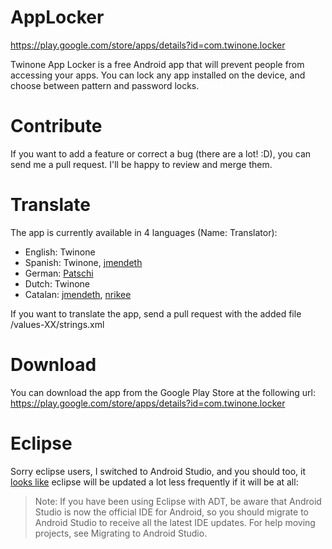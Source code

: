 AppLocker
=========

https://play.google.com/store/apps/details?id=com.twinone.locker

Twinone App Locker is a free Android app that will prevent people from accessing your apps.
You can lock any app installed on the device, and choose between pattern and password locks.

Contribute
==========

If you want to add a feature or correct a bug (there are a lot! :D), you can send me a pull request.
I'll be happy to review and merge them.

Translate
=========

The app is currently available in 4 languages (Name: Translator):

 * English: Twinone
 * Spanish: Twinone, [jmendeth](https://github.com/jmendeth)
 * German: [Patschi](https://github.com/patschi)
 * Dutch: Twinone
 * Catalan: [jmendeth](https://github.com/jmendeth), [nrikee](https://github.com/nrikee)

If you want to translate the app, send a pull request with the added file /values-XX/strings.xml



Download
========

You can download the app from the Google Play Store at the following url: https://play.google.com/store/apps/details?id=com.twinone.locker


Eclipse
=======

Sorry eclipse users, I switched to Android Studio, and you should too, it [looks like](http://developer.android.com/tools/help/adt.html) eclipse will be updated a lot less frequently if it will be at all:

> Note: If you have been using Eclipse with ADT, be aware that Android Studio is now the official IDE for Android, so you should migrate to Android Studio to receive all the latest IDE updates. For help moving projects, see Migrating to Android Studio.
